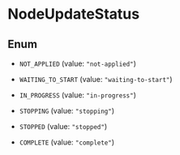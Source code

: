 

# NodeUpdateStatus

## Enum


* `NOT_APPLIED` (value: `"not-applied"`)

* `WAITING_TO_START` (value: `"waiting-to-start"`)

* `IN_PROGRESS` (value: `"in-progress"`)

* `STOPPING` (value: `"stopping"`)

* `STOPPED` (value: `"stopped"`)

* `COMPLETE` (value: `"complete"`)



